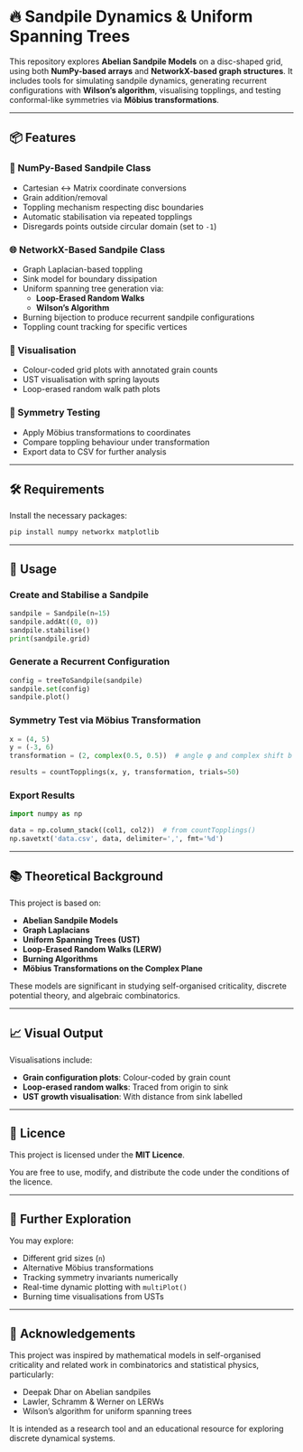 # 🔥 Sandpile Dynamics & Uniform Spanning Trees

This repository explores **Abelian Sandpile Models** on a disc-shaped grid, using both **NumPy-based arrays** and **NetworkX-based graph structures**. It includes tools for simulating sandpile dynamics, generating recurrent configurations with **Wilson’s algorithm**, visualising topplings, and testing conformal-like symmetries via **Möbius transformations**.

---

## 📦 Features

### 🧊 NumPy-Based Sandpile Class

- Cartesian ↔ Matrix coordinate conversions
- Grain addition/removal
- Toppling mechanism respecting disc boundaries
- Automatic stabilisation via repeated topplings
- Disregards points outside circular domain (set to `-1`)

### 🌐 NetworkX-Based Sandpile Class

- Graph Laplacian-based toppling
- Sink model for boundary dissipation
- Uniform spanning tree generation via:
  - **Loop-Erased Random Walks**
  - **Wilson’s Algorithm**
- Burning bijection to produce recurrent sandpile configurations
- Toppling count tracking for specific vertices

### 🎨 Visualisation

- Colour-coded grid plots with annotated grain counts
- UST visualisation with spring layouts
- Loop-erased random walk path plots

### 🔁 Symmetry Testing

- Apply Möbius transformations to coordinates
- Compare toppling behaviour under transformation
- Export data to CSV for further analysis

---

## 🛠 Requirements

Install the necessary packages:

```bash
pip install numpy networkx matplotlib
```

---

## 🚀 Usage

### Create and Stabilise a Sandpile

```python
sandpile = Sandpile(n=15)
sandpile.addAt((0, 0))
sandpile.stabilise()
print(sandpile.grid)
```

### Generate a Recurrent Configuration

```python
config = treeToSandpile(sandpile)
sandpile.set(config)
sandpile.plot()
```

### Symmetry Test via Möbius Transformation

```python
x = (4, 5)
y = (-3, 6)
transformation = (2, complex(0.5, 0.5))  # angle φ and complex shift b

results = countTopplings(x, y, transformation, trials=50)
```

### Export Results

```python
import numpy as np

data = np.column_stack((col1, col2))  # from countTopplings()
np.savetxt('data.csv', data, delimiter=',', fmt='%d')
```

---

## 📚 Theoretical Background

This project is based on:

- **Abelian Sandpile Models**
- **Graph Laplacians**
- **Uniform Spanning Trees (UST)**
- **Loop-Erased Random Walks (LERW)**
- **Burning Algorithms**
- **Möbius Transformations on the Complex Plane**

These models are significant in studying self-organised criticality, discrete potential theory, and algebraic combinatorics.

---

## 📈 Visual Output

Visualisations include:

- **Grain configuration plots**: Colour-coded by grain count
- **Loop-erased random walks**: Traced from origin to sink
- **UST growth visualisation**: With distance from sink labelled

---

## 📄 Licence

This project is licensed under the **MIT Licence**.

You are free to use, modify, and distribute the code under the conditions of the licence.

---

## 🧠 Further Exploration

You may explore:

- Different grid sizes (`n`)
- Alternative Möbius transformations
- Tracking symmetry invariants numerically
- Real-time dynamic plotting with `multiPlot()`
- Burning time visualisations from USTs

---

## 🙌 Acknowledgements

This project was inspired by mathematical models in self-organised criticality and related work in combinatorics and statistical physics, particularly:

- Deepak Dhar on Abelian sandpiles
- Lawler, Schramm & Werner on LERWs
- Wilson’s algorithm for uniform spanning trees

It is intended as a research tool and an educational resource for exploring discrete dynamical systems.
